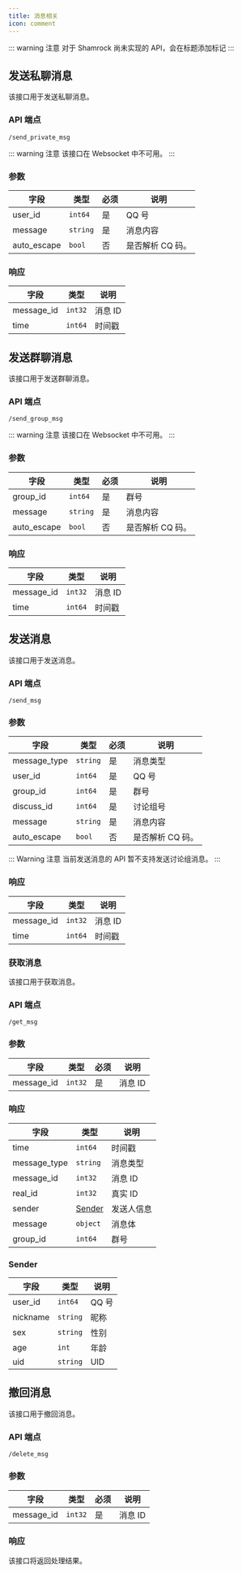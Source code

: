 ```yaml
---
title: 消息相关
icon: comment
---
```


::: warning 注意
对于 Shamrock 尚未实现的 API，会在标题添加标记 <Badge text="未实现" type="danger" vertical="baseline" />
:::

## 发送私聊消息

该接口用于发送私聊消息。

### API 端点

`/send_private_msg`

::: warning 注意
该接口在 Websocket 中不可用。
:::

### 参数

| 字段        | 类型     | 必须 | 说明             |
| ----------- | -------- | ---- | ---------------- |
| user_id     | `int64`  | 是   | QQ 号            |
| message     | `string` | 是   | 消息内容         |
| auto_escape | `bool`   | 否   | 是否解析 CQ 码。 |

### 响应

| 字段       | 类型    | 说明    |
| ---------- | ------- | ------- |
| message_id | `int32` | 消息 ID |
| time       | `int64` | 时间戳  |

## 发送群聊消息

该接口用于发送群聊消息。

### API 端点

`/send_group_msg`

::: warning 注意
该接口在 Websocket 中不可用。
:::

### 参数

| 字段        | 类型     | 必须 | 说明             |
| ----------- | -------- | ---- | ---------------- |
| group_id    | `int64`  | 是   | 群号             |
| message     | `string` | 是   | 消息内容         |
| auto_escape | `bool`   | 否   | 是否解析 CQ 码。 |

### 响应

| 字段       | 类型    | 说明    |
| ---------- | ------- | ------- |
| message_id | `int32` | 消息 ID |
| time       | `int64` | 时间戳  |

## 发送消息

该接口用于发送消息。

### API 端点

`/send_msg`

### 参数

| 字段         | 类型     | 必须 | 说明             |
| ------------ | -------- | ---- | ---------------- |
| message_type | `string` | 是   | 消息类型         |
| user_id      | `int64`  | 是   | QQ 号            |
| group_id     | `int64`  | 是   | 群号             |
| discuss_id   | `int64`  | 是   | 讨论组号         |
| message      | `string` | 是   | 消息内容         |
| auto_escape  | `bool`   | 否   | 是否解析 CQ 码。 |

::: Warning 注意
当前发送消息的 API 暂不支持发送讨论组消息。
:::

### 响应

| 字段       | 类型    | 说明    |
| ---------- | ------- | ------- |
| message_id | `int32` | 消息 ID |
| time       | `int64` | 时间戳  |

### 获取消息

该接口用于获取消息。

### API 端点

`/get_msg`

### 参数

| 字段       | 类型    | 必须 | 说明    |
| ---------- | ------- | ---- | ------- |
| message_id | `int32` | 是   | 消息 ID |

### 响应

 <!-- TODO: message -->

| 字段         | 类型              | 说明       |
| ------------ | ----------------- | ---------- |
| time         | `int64`           | 时间戳     |
| message_type | `string`          | 消息类型   |
| message_id   | `int32`           | 消息 ID    |
| real_id      | `int32`           | 真实 ID    |
| sender       | [Sender](#sender) | 发送人信息 |
| message      | `object`          | 消息体     |
| group_id     | `int64`           | 群号       |

### Sender

| 字段     | 类型     | 说明  |
| -------- | -------- | ----- |
| user_id  | `int64`  | QQ 号 |
| nickname | `string` | 昵称  |
| sex      | `string` | 性别  |
| age      | `int`    | 年龄  |
| uid      | `string` | UID   |

## 撤回消息

该接口用于撤回消息。

### API 端点

`/delete_msg`

### 参数

| 字段       | 类型    | 必须 | 说明    |
| ---------- | ------- | ---- | ------- |
| message_id | `int32` | 是   | 消息 ID |

### 响应

该接口将返回处理结果。
